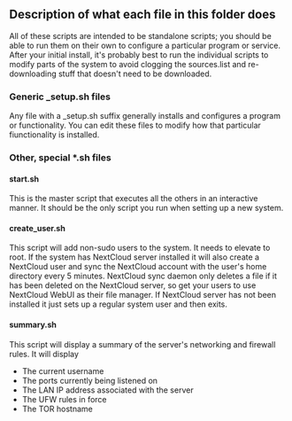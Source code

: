 ## Description of what each file in this folder does
All of these scripts are intended to be standalone scripts; you should be able to run them on their own to configure a particular program or service. After your initial install, it's probably best to run the individual scripts to modify parts of the system to avoid clogging the sources.list and re-downloading stuff that doesn't need to be downloaded.

### Generic _setup.sh files
Any file with a _setup.sh suffix generally installs and configures a program or functionality. You can edit these files to modify how that particular fiunctionality is installed.

### Other, special *.sh files
#### start.sh
This is the master script that executes all the others in an interactive manner. It should be the only script you run when setting up a new system.

#### create_user.sh
This script will add non-sudo users to the system. 
It needs to elevate to root.
If the system has NextCloud server installed it will also create a NextCloud user and sync the NextCloud account with the user's home directory every 5 minutes. 
NextCloud sync daemon only deletes a file if it has been deleted on the NextCloud server, so get your users to use NextCloud WebUI as their file manager.
If NextCloud server has not been installed it just sets up a regular system user and then exits.

#### summary.sh
This script will display a summary of the server's networking and firewall rules.
It will display
- The current username
- The ports currently being listened on
- The LAN IP address associated with the server
- The UFW rules in force
- The TOR hostname
